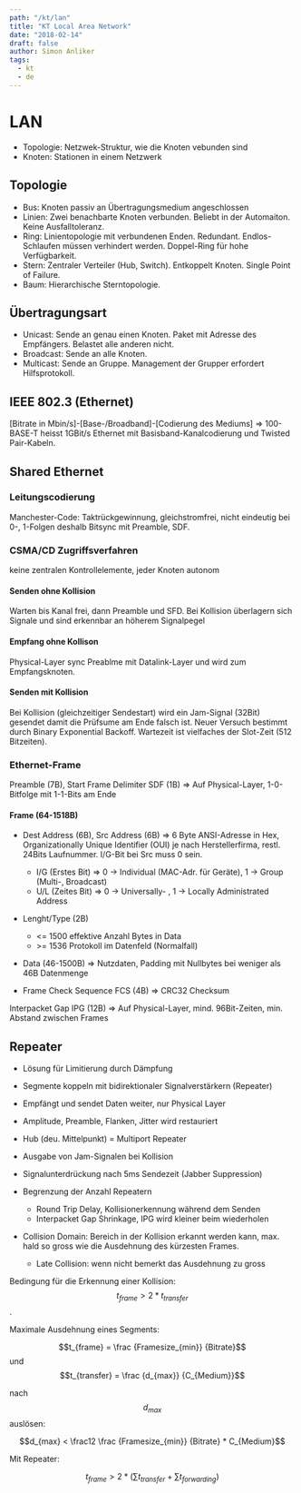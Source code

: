 ```yaml
---
path: "/kt/lan"
title: "KT Local Area Network"
date: "2018-02-14"
draft: false
author: Simon Anliker
tags:
  - kt
  - de
---
```


# LAN

* Topologie: Netzwek-Struktur, wie die Knoten vebunden sind
* Knoten: Stationen in einem Netzwerk


## Topologie

  * Bus: Knoten passiv an Übertragungsmedium angeschlossen 
  * Linien: Zwei benachbarte Knoten verbunden. Beliebt in der Automaiton. Keine Ausfalltoleranz. 
  * Ring: Linientopologie mit verbundenen Enden. Redundant. Endlos-Schlaufen müssen verhindert werden. Doppel-Ring für hohe Verfügbarkeit.
  * Stern: Zentraler Verteiler (Hub, Switch). Entkoppelt Knoten. Single Point of Failure.
  * Baum: Hierarchische Sterntopologie. 


## Übertragungsart

  * Unicast: Sende an genau einen Knoten. Paket mit Adresse des Empfängers. Belastet alle anderen nicht. 
  * Broadcast: Sende an alle Knoten.
  * Multicast: Sende an Gruppe. Management der Grupper erfordert Hilfsprotokoll.


## IEEE 802.3 (Ethernet)

\[Bitrate in Mbin/s\]-\[Base-/Broadband\]-\[Codierung des Mediums\] => 
100-BASE-T heisst 1GBit/s Ethernet mit Basisband-Kanalcodierung und Twisted Pair-Kabeln.


## Shared Ethernet

### Leitungscodierung
   
Manchester-Code: Taktrückgewinnung, gleichstromfrei, nicht eindeutig bei 0-, 1-Folgen deshalb Bitsync mit Preamble, SDF.

### CSMA/CD Zugriffsverfahren

 keine zentralen Kontrollelemente, jeder Knoten autonom

#### Senden ohne Kollision

Warten bis Kanal frei, dann Preamble und SFD. Bei Kollision überlagern sich Signale und sind erkennbar an höherem Signalpegel

####  Empfang ohne Kollison

Physical-Layer sync Preablme mit Datalink-Layer und wird zum Empfangsknoten.

#### Senden mit Kollision

Bei Kollision (gleichzeitiger Sendestart) wird ein Jam-Signal (32Bit) gesendet damit die Prüfsume am Ende falsch ist. Neuer Versuch bestimmt durch Binary Exponential Backoff. Wartezeit ist vielfaches der Slot-Zeit (512 Bitzeiten).


### Ethernet-Frame

Preamble (7B), Start Frame Delimiter SDF (1B) => Auf Physical-Layer, 1-0-Bitfolge mit 1-1-Bits am Ende 

#### Frame (64-1518B)

* Dest Address (6B), Src Address (6B) => 6 Byte ANSI-Adresse in Hex, Organizationally Unique Identifier (OUI) je nach Herstellerfirma, restl. 24Bits Laufnummer. I/G-Bit bei Src muss 0 sein.

  * I/G (Erstes Bit) => 0 -> Individual (MAC-Adr. für Geräte), 1 -> Group (Multi-, Broadcast)
  * U/L (Zeites Bit) => 0 -> Universally- , 1 -> Locally Administrated Address
  
* Lenght/Type (2B)

  * <= 1500 effektive Anzahl Bytes in Data
  * \>= 1536 Protokoll im Datenfeld (Normalfall)
   
* Data (46-1500B) => Nutzdaten, Padding mit Nullbytes bei weniger als 46B Datenmenge


* Frame Check Sequence FCS (4B) => CRC32 Checksum


Interpacket Gap IPG  (12B) => Auf Physical-Layer, mind. 96Bit-Zeiten, min. Abstand zwischen Frames


## Repeater

  * Lösung für Limitierung durch Dämpfung
  * Segmente koppeln mit bidirektionaler Signalverstärkern (Repeater)
  * Empfängt und sendet Daten weiter, nur Physical Layer
  * Amplitude, Preamble, Flanken, Jitter wird restauriert
  * Hub (deu. Mittelpunkt) = Multiport Repeater
  * Ausgabe von Jam-Signalen bei Kollision
  * Signalunterdrückung nach 5ms Sendezeit (Jabber Suppression)
  
  * Begrenzung der Anzahl Repeatern
    * Round Trip Delay, Kollisionerkennung während dem Senden
    * Interpacket Gap Shrinkage, IPG wird kleiner beim wiederholen

 
  * Collision Domain: Bereich in der Kollision erkannt werden kann, max. hald so gross wie die Ausdehnung des kürzesten Frames.
	* Late Collision: wenn nicht bemerkt das Ausdehnung zu gross


Bedingung für die Erkennung einer Kollision: $$t_{frame} > 2*t_{transfer}$$.

Maximale Ausdehnung eines Segments:

$$t_{frame} = \frac {Framesize_{min}} {Bitrate}$$
 und 
$$t_{transfer} = \frac {d_{max}} {C_{Medium}}$$

nach $$d_{max}$$ auslösen:

$$d_{max} < \frac12 \frac {Framesize_{min}} {Bitrate} * C_{Medium}$$

Mit Repeater:

$$t_{frame} > 2*(\sum t_{transfer} + \sum t_{forwarding})$$

 
